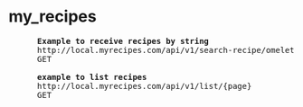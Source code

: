 # my_recipes

<pre>
      <b>Example to receive recipes by string</b>
      http://local.myrecipes.com/api/v1/search-recipe/omeletes
      GET
      
      <b>example to list recipes</b>
      http://local.myrecipes.com/api/v1/list/{page}
      GET
<pre>
